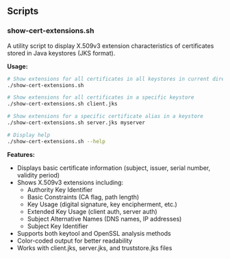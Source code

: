 ## Scripts

### show-cert-extensions.sh

A utility script to display X.509v3 extension characteristics of certificates stored in Java keystores (JKS format).

**Usage:**
```bash
# Show extensions for all certificates in all keystores in current directory
./show-cert-extensions.sh

# Show extensions for all certificates in a specific keystore
./show-cert-extensions.sh client.jks

# Show extensions for a specific certificate alias in a keystore
./show-cert-extensions.sh server.jks myserver

# Display help
./show-cert-extensions.sh --help
```

**Features:**
- Displays basic certificate information (subject, issuer, serial number, validity period)
- Shows X.509v3 extensions including:
  - Authority Key Identifier
  - Basic Constraints (CA flag, path length)
  - Key Usage (digital signature, key encipherment, etc.)
  - Extended Key Usage (client auth, server auth)
  - Subject Alternative Names (DNS names, IP addresses)
  - Subject Key Identifier
- Supports both keytool and OpenSSL analysis methods
- Color-coded output for better readability
- Works with client.jks, server.jks, and truststore.jks files